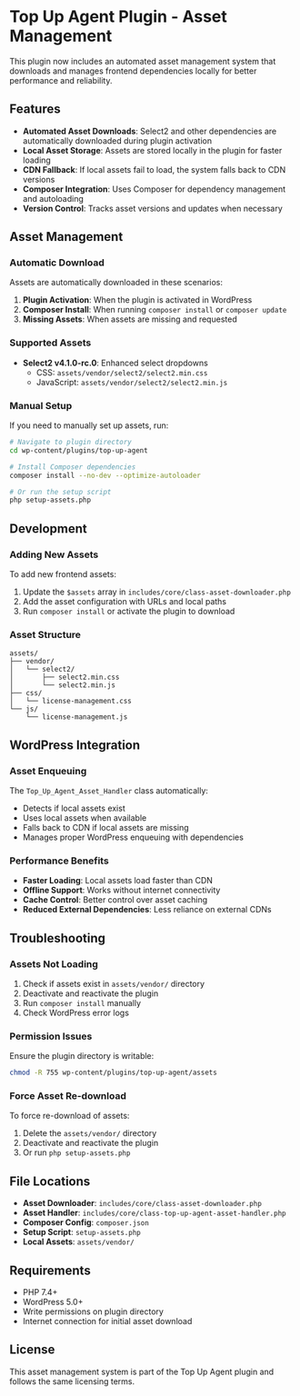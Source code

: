 # Top Up Agent Plugin - Asset Management

This plugin now includes an automated asset management system that downloads and manages frontend dependencies locally for better performance and reliability.

## Features

- **Automated Asset Downloads**: Select2 and other dependencies are automatically downloaded during plugin activation
- **Local Asset Storage**: Assets are stored locally in the plugin for faster loading
- **CDN Fallback**: If local assets fail to load, the system falls back to CDN versions
- **Composer Integration**: Uses Composer for dependency management and autoloading
- **Version Control**: Tracks asset versions and updates when necessary

## Asset Management

### Automatic Download
Assets are automatically downloaded in these scenarios:
1. **Plugin Activation**: When the plugin is activated in WordPress
2. **Composer Install**: When running `composer install` or `composer update`
3. **Missing Assets**: When assets are missing and requested

### Supported Assets
- **Select2 v4.1.0-rc.0**: Enhanced select dropdowns
  - CSS: `assets/vendor/select2/select2.min.css`
  - JavaScript: `assets/vendor/select2/select2.min.js`

### Manual Setup
If you need to manually set up assets, run:

```bash
# Navigate to plugin directory
cd wp-content/plugins/top-up-agent

# Install Composer dependencies
composer install --no-dev --optimize-autoloader

# Or run the setup script
php setup-assets.php
```

## Development

### Adding New Assets
To add new frontend assets:

1. Update the `$assets` array in `includes/core/class-asset-downloader.php`
2. Add the asset configuration with URLs and local paths
3. Run `composer install` or activate the plugin to download

### Asset Structure
```
assets/
├── vendor/
│   └── select2/
│       ├── select2.min.css
│       └── select2.min.js
├── css/
│   └── license-management.css
└── js/
    └── license-management.js
```

## WordPress Integration

### Asset Enqueuing
The `Top_Up_Agent_Asset_Handler` class automatically:
- Detects if local assets exist
- Uses local assets when available
- Falls back to CDN if local assets are missing
- Manages proper WordPress enqueuing with dependencies

### Performance Benefits
- **Faster Loading**: Local assets load faster than CDN
- **Offline Support**: Works without internet connectivity
- **Cache Control**: Better control over asset caching
- **Reduced External Dependencies**: Less reliance on external CDNs

## Troubleshooting

### Assets Not Loading
1. Check if assets exist in `assets/vendor/` directory
2. Deactivate and reactivate the plugin
3. Run `composer install` manually
4. Check WordPress error logs

### Permission Issues
Ensure the plugin directory is writable:
```bash
chmod -R 755 wp-content/plugins/top-up-agent/assets
```

### Force Asset Re-download
To force re-download of assets:
1. Delete the `assets/vendor/` directory
2. Deactivate and reactivate the plugin
3. Or run `php setup-assets.php`

## File Locations

- **Asset Downloader**: `includes/core/class-asset-downloader.php`
- **Asset Handler**: `includes/core/class-top-up-agent-asset-handler.php`
- **Composer Config**: `composer.json`
- **Setup Script**: `setup-assets.php`
- **Local Assets**: `assets/vendor/`

## Requirements

- PHP 7.4+
- WordPress 5.0+
- Write permissions on plugin directory
- Internet connection for initial asset download

## License

This asset management system is part of the Top Up Agent plugin and follows the same licensing terms.